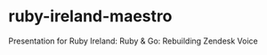 ruby-ireland-maestro
====================

Presentation for Ruby Ireland: Ruby &amp; Go: Rebuilding Zendesk Voice
